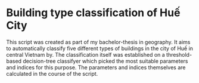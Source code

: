 # Building type classification of Huế City

This script was created as part of my bachelor-thesis in geography. It aims to automatically classify five different types of buildings in the city of Huế in central Vietnam by. 
The classification itself was established on a threshold-based decision-tree classifyer which picked the most suitable parameters and indices for this purpose. 
The parameters and indices themselves are calculated in the course of the script.
